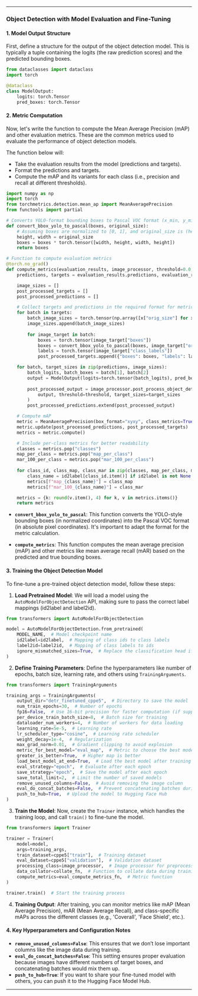 
---

### Object Detection with Model Evaluation and Fine-Tuning

#### 1. **Model Output Structure**
First, define a structure for the output of the object detection model. This is typically a tuple containing the logits (the raw prediction scores) and the predicted bounding boxes.

```python
from dataclasses import dataclass
import torch

@dataclass
class ModelOutput:
    logits: torch.Tensor
    pred_boxes: torch.Tensor
```

#### 2. **Metric Computation**
Now, let's write the function to compute the Mean Average Precision (mAP) and other evaluation metrics. These are the common metrics used to evaluate the performance of object detection models.

The function below will:
- Take the evaluation results from the model (predictions and targets).
- Format the predictions and targets.
- Compute the mAP and its variants for each class (i.e., precision and recall at different thresholds).

```python
import numpy as np
import torch
from torchmetrics.detection.mean_ap import MeanAveragePrecision
from functools import partial

# Converts YOLO-format bounding boxes to Pascal VOC format (x_min, y_min, x_max, y_max)
def convert_bbox_yolo_to_pascal(boxes, original_size):
    # Assuming boxes are normalized to [0, 1], and original_size is (height, width)
    height, width = original_size
    boxes = boxes * torch.tensor([width, height, width, height])
    return boxes

# Function to compute evaluation metrics
@torch.no_grad()
def compute_metrics(evaluation_results, image_processor, threshold=0.0, id2label=None):
    predictions, targets = evaluation_results.predictions, evaluation_results.label_ids

    image_sizes = []
    post_processed_targets = []
    post_processed_predictions = []

    # Collect targets and predictions in the required format for metric computation
    for batch in targets:
        batch_image_sizes = torch.tensor(np.array([x["orig_size"] for x in batch]))
        image_sizes.append(batch_image_sizes)
        
        for image_target in batch:
            boxes = torch.tensor(image_target["boxes"])
            boxes = convert_bbox_yolo_to_pascal(boxes, image_target["orig_size"])
            labels = torch.tensor(image_target["class_labels"])
            post_processed_targets.append({"boxes": boxes, "labels": labels})

    for batch, target_sizes in zip(predictions, image_sizes):
        batch_logits, batch_boxes = batch[1], batch[2]
        output = ModelOutput(logits=torch.tensor(batch_logits), pred_boxes=torch.tensor(batch_boxes))
        
        post_processed_output = image_processor.post_process_object_detection(
            output, threshold=threshold, target_sizes=target_sizes
        )
        post_processed_predictions.extend(post_processed_output)

    # Compute mAP
    metric = MeanAveragePrecision(box_format="xyxy", class_metrics=True)
    metric.update(post_processed_predictions, post_processed_targets)
    metrics = metric.compute()

    # Include per-class metrics for better readability
    classes = metrics.pop("classes")
    map_per_class = metrics.pop("map_per_class")
    mar_100_per_class = metrics.pop("mar_100_per_class")
    
    for class_id, class_map, class_mar in zip(classes, map_per_class, mar_100_per_class):
        class_name = id2label[class_id.item()] if id2label is not None else class_id.item()
        metrics[f"map_{class_name}"] = class_map
        metrics[f"mar_100_{class_name}"] = class_mar

    metrics = {k: round(v.item(), 4) for k, v in metrics.items()}
    return metrics
```

- **`convert_bbox_yolo_to_pascal`**: This function converts the YOLO-style bounding boxes (in normalized coordinates) into the Pascal VOC format (in absolute pixel coordinates). It's important to adapt the format for the metric calculation.
  
- **`compute_metrics`**: This function computes the mean average precision (mAP) and other metrics like mean average recall (mAR) based on the predicted and true bounding boxes.

#### 3. **Training the Object Detection Model**

To fine-tune a pre-trained object detection model, follow these steps:

1. **Load Pretrained Model**:
   We will load a model using the `AutoModelForObjectDetection` API, making sure to pass the correct label mappings (id2label and label2id).

```python
from transformers import AutoModelForObjectDetection

model = AutoModelForObjectDetection.from_pretrained(
    MODEL_NAME,  # Model checkpoint name
    id2label=id2label,  # Mapping of class ids to class labels
    label2id=label2id,  # Mapping of class labels to ids
    ignore_mismatched_sizes=True,  # Replace the classification head if the size doesn't match
)
```

2. **Define Training Parameters**:
   Define the hyperparameters like number of epochs, batch size, learning rate, and others using `TrainingArguments`.

```python
from transformers import TrainingArguments

training_args = TrainingArguments(
    output_dir="detr_finetuned_cppe5",  # Directory to save the model
    num_train_epochs=30,  # Number of epochs
    fp16=False,  # Use 16-bit precision for faster computation (if supported)
    per_device_train_batch_size=8,  # Batch size for training
    dataloader_num_workers=4,  # Number of workers for data loading
    learning_rate=5e-5,  # Learning rate
    lr_scheduler_type="cosine",  # Learning rate scheduler
    weight_decay=1e-4,  # Regularization
    max_grad_norm=0.01,  # Gradient clipping to avoid explosion
    metric_for_best_model="eval_map",  # Metric to choose the best model
    greater_is_better=True,  # Higher map is better
    load_best_model_at_end=True,  # Load the best model after training
    eval_strategy="epoch",  # Evaluate after each epoch
    save_strategy="epoch",  # Save the model after each epoch
    save_total_limit=2,  # Limit the number of saved models
    remove_unused_columns=False,  # Avoid removing the image column
    eval_do_concat_batches=False,  # Prevent concatenating batches during evaluation
    push_to_hub=True,  # Upload the model to Hugging Face Hub
)
```

3. **Train the Model**:
   Now, create the `Trainer` instance, which handles the training loop, and call `train()` to fine-tune the model.

```python
from transformers import Trainer

trainer = Trainer(
    model=model,
    args=training_args,
    train_dataset=cppe5["train"],  # Training dataset
    eval_dataset=cppe5["validation"],  # Validation dataset
    processing_class=image_processor,  # Image processor for preprocessing
    data_collator=collate_fn,  # Function to collate data during training
    compute_metrics=eval_compute_metrics_fn,  # Metric function
)

trainer.train()  # Start the training process
```

4. **Training Output**:
   After training, you can monitor metrics like mAP (Mean Average Precision), mAR (Mean Average Recall), and class-specific mAPs across the different classes (e.g., 'Coverall', 'Face Shield', etc.).

#### 4. **Key Hyperparameters and Configuration Notes**

- **`remove_unused_columns=False`**: This ensures that we don’t lose important columns like the image data during training.
- **`eval_do_concat_batches=False`**: This setting ensures proper evaluation because images have different numbers of target boxes, and concatenating batches would mix them up.
- **`push_to_hub=True`**: If you want to share your fine-tuned model with others, you can push it to the Hugging Face Model Hub.

---
